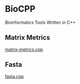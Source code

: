 # BioCPP
Bioinformatics Tools Written in C++

## Matrix Metrics
[matrix-metrics.cpp](matrix-metrics.cpp)

## Fasta
[fasta.cpp](fasta.cpp)
